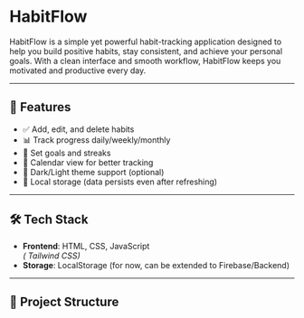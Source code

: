# HabitFlow  

HabitFlow is a simple yet powerful habit-tracking application designed to help you build positive habits, stay consistent, and achieve your personal goals. With a clean interface and smooth workflow, HabitFlow keeps you motivated and productive every day.  

---

## 🚀 Features  

- ✅ Add, edit, and delete habits  
- 📊 Track progress daily/weekly/monthly  
- 🎯 Set goals and streaks  
- 📅 Calendar view for better tracking  
- 🌙 Dark/Light theme support (optional)  
- 💾 Local storage (data persists even after refreshing)  

---

## 🛠️ Tech Stack  

- **Frontend**: HTML, CSS, JavaScript  
  *( Tailwind CSS)*  
- **Storage**: LocalStorage (for now, can be extended to Firebase/Backend)  

---

## 📂 Project Structure  

